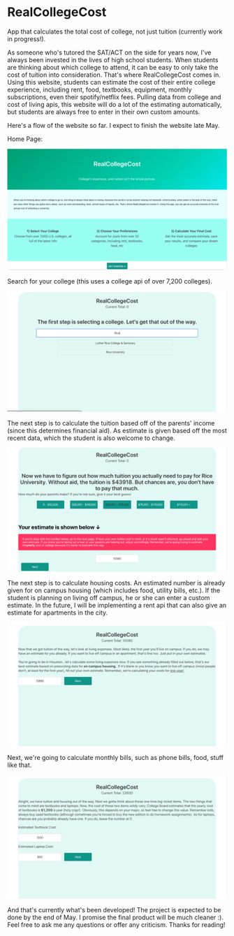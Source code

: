 # RealCollegeCost
App that calculates the total cost of college, not just tuition (currently work in progress!).

As someone who's tutored the SAT/ACT on the side for years now, I've always been invested in the lives of high school students.
When students are thinking about which college to attend, it can be easy to only take the cost of tuition into consideration. 
That's where RealCollegeCost comes in. Using this website, students can estimate the cost of their entire college experience, including
rent, food, textbooks, equipment, monthly subscriptions, even their spotify/netflix fees. Pulling data from college and cost of 
living apis, this website will do a lot of the estimating automatically, but students are always free to enter in their own custom 
amounts. 

Here's a flow of the website so far. I expect to finish the website late May.

Home Page: 

![alt text](https://raw.githubusercontent.com/Ahurpdurp/real-college-cost/master/Client/src/images/Page1.png)

Search for your college (this uses a college api of over 7,200 colleges). 

![alt text](https://raw.githubusercontent.com/Ahurpdurp/real-college-cost/master/Client/src/images/Page2.png)

The next step is to calculate the tuition based off of the parents' income (since this determines financial aid). 
As estimate is given based off the most recent data, which the student is also welcome to change. 

![alt text](https://raw.githubusercontent.com/Ahurpdurp/real-college-cost/master/Client/src/images/Page3.png)

The next step is to calculate housing costs. An estimated number is already given for on campus housing (which includes food,
utility bills, etc.). If the student is planning on living off campus, he or she can enter a custom estimate. In the future, I will be implementing a rent api that can also give an estimate for apartments in the city. 

![alt text](https://raw.githubusercontent.com/Ahurpdurp/real-college-cost/master/Client/src/images/Page4.png)

Next, we're going to calculate monthly bills, such as phone bills, food, stuff like that.

![alt text](https://raw.githubusercontent.com/Ahurpdurp/real-college-cost/master/Client/src/images/Page5.png)

And that's currently what's been developed! The project is expected to be done by the end of May. I promise the final product will be much cleaner :). Feel free to ask me any questions or offer any criticism. Thanks for reading!
